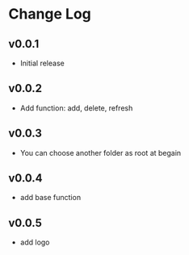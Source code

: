 # Change Log

## v0.0.1

- Initial release

## v0.0.2

- Add function: add, delete, refresh

## v0.0.3

- You can choose another folder as root at begain

## v0.0.4

- add base function

## v0.0.5

- add logo
